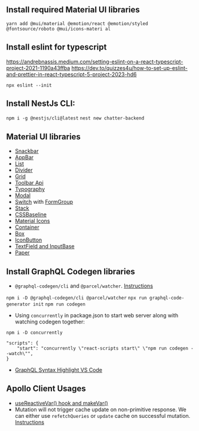 ## Install required Material UI libraries

`yarn add @mui/material @emotion/react @emotion/styled @fontsource/roboto @mui/icons-materi
al`

## Install eslint for typescript

https://andrebnassis.medium.com/setting-eslint-on-a-react-typescript-project-2021-1190a43ffba
https://dev.to/quizzes4u/how-to-set-up-eslint-and-prettier-in-react-typescript-5-project-2023-hd6

`npx eslint --init`

## Install NestJs CLI:

`npm i -g @nestjs/cli@latest`
`nest new chatter-backend`

## Material UI libraries

- [Snackbar](https://mui.com/material-ui/react-snackbar/)
- [AppBar](https://mui.com/material-ui/app-bar/)
- [List](https://mui.com/material-ui/react-list/)
- [Divider](https://mui.com/material-ui/react-divider/)
- [Grid](https://mui.com/material-ui/react-grid/)
- [Toolbar Api](https://mui.com/material-ui/api/toolbar/)
- [Typography](https://mui.com/material-ui/react-typography/)
- [Modal](https://mui.com/material-ui/react-modal/)
- [Switch](https://mui.com/material-ui/react-switch/) with [FormGroup](https://mui.com/material-ui/api/form-group/)
- [Stack](https://mui.com/material-ui/react-stack/)
- [CSSBaseline](https://mui.com/material-ui/react-css-baseline/)
- [Material Icons](https://mui.com/material-ui/material-icons/)
- [Container](https://mui.com/material-ui/react-container/)
- [Box](https://mui.com/material-ui/react-box/)
- [IconButton](https://mui.com/material-ui/api/icon-button/)
- [TextField and InputBase](https://mui.com/material-ui/react-text-field/)
- [Paper](https://mui.com/material-ui/react-paper/)

## Install GraphQL Codegen libraries

- `@graphql-codegen/cli` and `@parcel/watcher`. [Instructions](https://the-guild.dev/graphql/codegen/docs/getting-started/installation)

`npm i -D @graphql-codegen/cli @parcel/watcher`
`npx run graphql-code-generator init`
`npm run codegen`

- Using `concurrently` in package.json to start web server along with watching codegen together:

`npm i -D concurrently`

```
"scripts": {
    "start": "concurrently \"react-scripts start\" \"npm run codegen --watch\"",
}
```

- [GraphQL Syntax Highlight VS Code](https://marketplace.visualstudio.com/items?itemName=GraphQL.vscode-graphql-syntax)

## Apollo Client Usages

- [useReactiveVar() hook and makeVar()](https://www.apollographql.com/docs/react/local-state/reactive-variables/)
- Mutation will not trigger cache update on non-primitive response. We can either use `refetchQueries` or `update` cache on successful mutation. [Instructions](https://www.apollographql.com/docs/react/data/mutations/)
